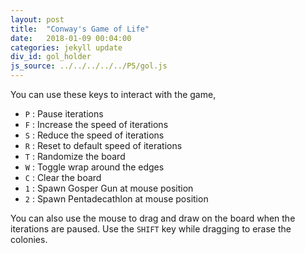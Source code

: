 ```yaml
---
layout: post
title:  "Conway's Game of Life"
date:   2018-01-09 00:04:00
categories: jekyll update
div_id: gol_holder 
js_source: ../../../../../P5/gol.js
---
```


You can use these keys to interact with the game,

- `P` : Pause iterations
- `F` : Increase the speed of iterations
- `S` : Reduce the speed of iterations
- `R` : Reset to default speed of iterations
- `T` : Randomize the board
- `W` : Toggle wrap around the edges
- `C` : Clear the board
- `1` : Spawn Gosper Gun at mouse position
- `2` : Spawn Pentadecathlon at mouse position

You can also use the mouse to drag and draw on the board when the iterations are paused. Use the `SHIFT` key while dragging to erase the colonies.
